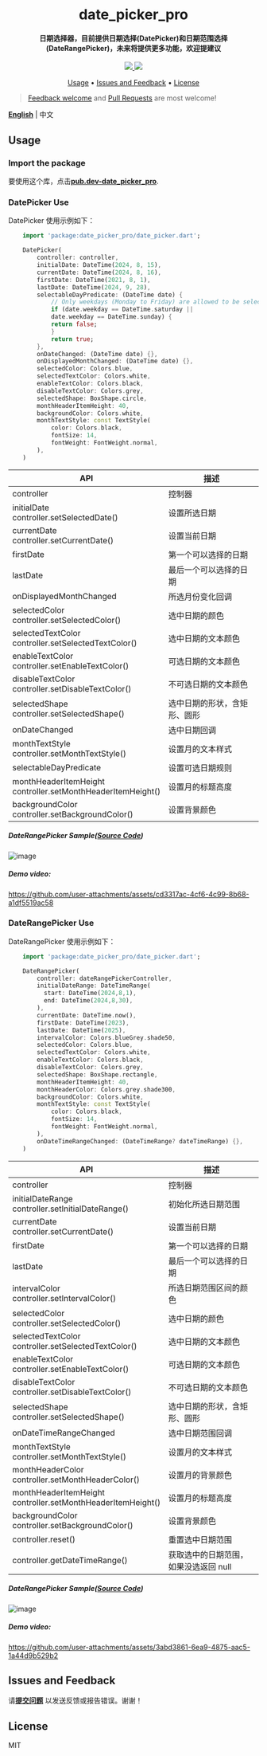 <h1 align="center">date_picker_pro</h1>
<h4 align="center">
  日期选择器，目前提供日期选择(DatePicker)和日期范围选择(DateRangePicker)，未来将提供更多功能，欢迎提建议
</h4>

<div align="center">
  <a href="https://pub.dev/packages/date_picker_pro">
    <img src="https://img.shields.io/pub/v/date_picker_pro.svg" />
  </a>
  <img src="https://img.shields.io/github/license/LiuDongCai/date_picker_pro" />
</div>

<p align="center">
  <a href="#usage">Usage</a> •
  <a href="#issues-and-feedback">Issues and Feedback</a> •
  <a href="#license">License</a>
</p>

> [Feedback welcome](https://github.com/LiuDongCai/date_picker_pro/issues) and [Pull Requests](https://github.com/LiuDongCai/date_picker_pro/pulls) are most welcome!

[**English**](https://github.com/LiuDongCai/date_picker_pro/blob/master/README-ZH.md) | 中文

## Usage

### Import the package

要使用这个库，点击[**pub.dev-date_picker_pro**](https://pub.dev/packages/date_picker_pro).

### DatePicker Use

DatePicker 使用示例如下：

```dart
    import 'package:date_picker_pro/date_picker.dart';

    DatePicker(
        controller: controller,
        initialDate: DateTime(2024, 8, 15),
        currentDate: DateTime(2024, 8, 16),
        firstDate: DateTime(2021, 8, 1),
        lastDate: DateTime(2024, 9, 28),
        selectableDayPredicate: (DateTime date) {
            // Only weekdays (Monday to Friday) are allowed to be selected
            if (date.weekday == DateTime.saturday ||
            date.weekday == DateTime.sunday) {
            return false;
            }
            return true;
        },
        onDateChanged: (DateTime date) {},
        onDisplayedMonthChanged: (DateTime date) {},
        selectedColor: Colors.blue,
        selectedTextColor: Colors.white,
        enableTextColor: Colors.black,
        disableTextColor: Colors.grey,
        selectedShape: BoxShape.circle,
        monthHeaderItemHeight: 40,
        backgroundColor: Colors.white,
        monthTextStyle: const TextStyle(
            color: Colors.black,
            fontSize: 14,
            fontWeight: FontWeight.normal,
        ),
    )
```

| API                                                             | 描述             |
|-----------------------------------------------------------------|----------------|
| controller                                                      | 控制器            |
| initialDate<br/>controller.setSelectedDate()                    | 设置所选日期         |
| currentDate<br/>controller.setCurrentDate()                     | 设置当前日期         |
| firstDate                                                       | 第一个可以选择的日期     |
| lastDate                                                        | 最后一个可以选择的日期    |
| onDisplayedMonthChanged                                         | 所选月份变化回调       |
| selectedColor<br/>controller.setSelectedColor()                 | 选中日期的颜色        |
| selectedTextColor<br/>controller.setSelectedTextColor()         | 选中日期的文本颜色      |
| enableTextColor<br/>controller.setEnableTextColor()             | 可选日期的文本颜色      |
| disableTextColor<br/>controller.setDisableTextColor()           | 不可选日期的文本颜色     |
| selectedShape<br/>controller.setSelectedShape()                 | 选中日期的形状，含矩形、圆形 |
| onDateChanged                                                   | 选中日期回调         |
| monthTextStyle<br/>controller.setMonthTextStyle()               | 设置月的文本样式       |
| selectableDayPredicate                                          | 设置可选日期规则       |
| monthHeaderItemHeight<br/>controller.setMonthHeaderItemHeight() | 设置月的标题高度       |
| backgroundColor<br/>controller.setBackgroundColor()             | 设置背景颜色         |

##### DateRangePicker Sample([Source Code](/example/lib/date_range_picker_demo.dart))
![image](./gif/date_picker.gif)

##### Demo video:
https://github.com/user-attachments/assets/cd3317ac-4cf6-4c99-8b68-a1df5519ac58

### DateRangePicker Use

DateRangePicker 使用示例如下：

```dart
    import 'package:date_picker_pro/date_picker.dart';

    DateRangePicker(
        controller: dateRangePickerController,
        initialDateRange: DateTimeRange(
          start: DateTime(2024,8,1),
          end: DateTime(2024,8,30),
        ),
        currentDate: DateTime.now(),
        firstDate: DateTime(2023),
        lastDate: DateTime(2025),
        intervalColor: Colors.blueGrey.shade50,
        selectedColor: Colors.blue,
        selectedTextColor: Colors.white,
        enableTextColor: Colors.black,
        disableTextColor: Colors.grey,
        selectedShape: BoxShape.rectangle,
        monthHeaderItemHeight: 40,
        monthHeaderColor: Colors.grey.shade300,
        backgroundColor: Colors.white,
        monthTextStyle: const TextStyle(
            color: Colors.black,
            fontSize: 14,
            fontWeight: FontWeight.normal,
        ),
        onDateTimeRangeChanged: (DateTimeRange? dateTimeRange) {},
    )
```

| API                                                             | 描述                    |
|-----------------------------------------------------------------|-----------------------|
| controller                                                      | 控制器                   |
| initialDateRange<br/>controller.setInitialDateRange()           | 初始化所选日期范围             |
| currentDate<br/>controller.setCurrentDate()                     | 设置当前日期                |
| firstDate                                                       | 第一个可以选择的日期            |
| lastDate                                                        | 最后一个可以选择的日期           |
| intervalColor<br/>controller.setIntervalColor()                 | 所选日期范围区间的颜色           |
| selectedColor<br/>controller.setSelectedColor()                 | 选中日期的颜色               |
| selectedTextColor<br/>controller.setSelectedTextColor()         | 选中日期的文本颜色             |
| enableTextColor<br/>controller.setEnableTextColor()             | 可选日期的文本颜色             |
| disableTextColor<br/>controller.setDisableTextColor()           | 不可选日期的文本颜色            |
| selectedShape<br/>controller.setSelectedShape()                 | 选中日期的形状，含矩形、圆形        |
| onDateTimeRangeChanged                                          | 选中日期范围回调              |
| monthTextStyle<br/>controller.setMonthTextStyle()               | 设置月的文本样式              |
| monthHeaderColor<br/>controller.setMonthHeaderColor()           | 设置月的背景颜色              |
| monthHeaderItemHeight<br/>controller.setMonthHeaderItemHeight() | 设置月的标题高度              |
| backgroundColor<br/>controller.setBackgroundColor()             | 设置背景颜色                |
| controller.reset()                                              | 重置选中日期范围              |
| controller.getDateTimeRange()                                   | 获取选中的日期范围，如果没选返回 null |

##### DateRangePicker Sample([Source Code](/example/lib/date_range_picker_demo.dart))
![image](./gif/date_ranger_picker.gif)

##### Demo video:
https://github.com/user-attachments/assets/3abd3861-6ea9-4875-aac5-1a44d9b529b2

## Issues and Feedback

请[**提交问题**](https://github.com/LiuDongCai/date_picker_pro/issues) 以发送反馈或报告错误。谢谢！

## License

MIT
